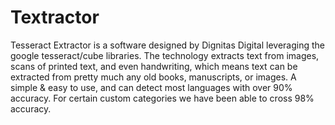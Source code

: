 # Textractor

Tesseract Extractor is a software designed by Dignitas Digital leveraging the google tesseract/cube libraries. The technology extracts text from images, scans of printed text, and even handwriting, which means text can be extracted from pretty much any old books, manuscripts, or images. A simple & easy to use, and can detect most languages with over 90% accuracy. For certain custom categories we have been able to cross 98% accuracy.

